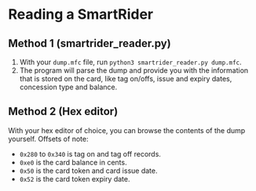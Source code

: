 # Reading a SmartRider

## Method 1 (smartrider_reader.py)
1. With your `dump.mfc` file, run `python3 smartrider_reader.py dump.mfc`.
2. The program will parse the dump and provide you with the information that is stored on the card, like tag on/offs, issue and expiry dates, concession type and balance.

## Method 2 (Hex editor)
With your hex editor of choice, you can browse the contents of the dump yourself.
Offsets of note:
- `0x280` to `0x340` is tag on and tag off records.
- `0xe0` is the card balance in cents.
- `0x50` is the card token and card issue date.
- `0x52` is the card token expiry date.
